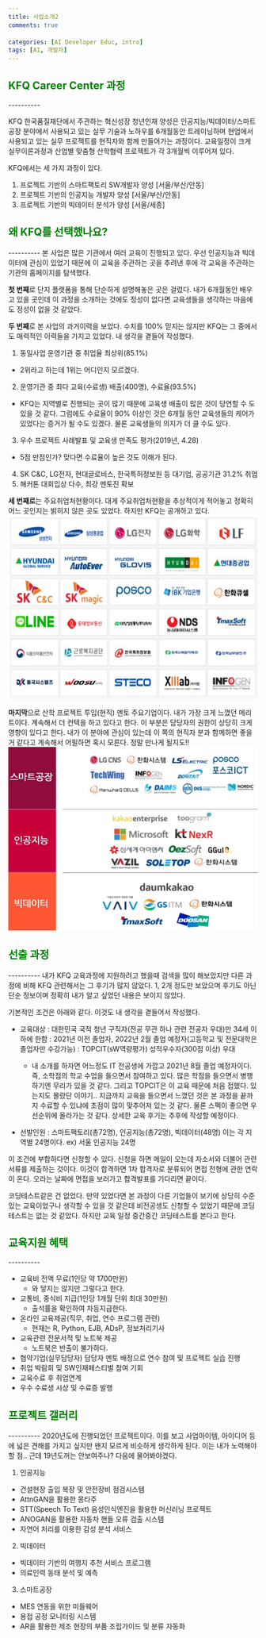 ```yaml
---
title: 사업소개2
comments: true

categories: [AI Developer Educ, intro]
tags: [AI, 개발자]
---
```

<!--
[click: 이전글 "사업소개"](/posts/intro)
-->
<h2><span style="color:green"> 
KFQ Career Center 과정 </span></h2>
----------

KFQ 한국품질재단에서 주관하는 혁신성장 청년인재 양성은 인공지능/빅데이터/스마트공장 분야에서 사용되고 있는 실무 기술과 노하우를 6개월동안 트레이닝하며 현업에서 사용되고 있는 실무 프로젝트를 현직자와 함께 만들어가는 과정이다. 교육일정이 크게 실무이론과정과 산업별 맞춤형 산학협력 프로젝트가 각 3개월씩 이루어져 있다.

KFQ에서는 세 가지 과정이 있다.
1. 프로젝트 기반의 스마트팩토리 SW개발자 양성 [서울/부산/안동]
2. 프로젝트 기반의 인공지능 개발자 양성 [서울/부산/안동]
3. 프로젝트 기반의 빅데이터 분석가 양성 [서울/세종]


<h2><span style="color:green"> 
왜 KFQ를 선택했나요? </span></h2>
----------
본 사업은 많은 기관에서 여러 교육이 진행되고 있다. 우선 인공지능과 빅데이터에 관심이 있었기 때문에 이 교육을 주관하는 곳을 추려낸 후에 각 교육을 주관하는 기관의 홈페이지를 탐색했다. 

**첫 번째**로 단지 플랫폼을 통해 단순하게 설명해놓은 곳은 걸렀다. 내가 6개월동안 배우고 있을 곳인데 이 과정을 소개하는 것에도 정성이 없다면 교육생들을 생각하는 마음에도 정성이 없을 것 같았다. 

**두 번째**로 본 사업의 과거이력을 보았다. 수치를 100% 믿지는 않지만 KFQ는 그 중에서도 매력적인 이력들을 가지고 있었다. 내 생각을 곁들어 작성했다.
1. 동일사업 운영기관 중 취업율 최상위(85.1%)
 - 2위라고 하는데 1위는 어디인지 모르겠다.
2. 운영기관 중 최다 교육(수료생) 배출(400명), 수료율(93.5%)
  - KFQ는 지역별로 진행되는 곳이 많기 때문에 교육생 배출이 많은 것이 당연할 수 도 있을 것 같다. 그럼에도 수료율이 90% 이상인 것은 6개월 동안 교육생들의 케어가 있었다는 증거가 될 수도 있겠다. 물론 교육생들의 의지가 더 클 수도 있다.
3. 우수 프로젝트 사례발표 및 교육생 만족도 평가(2019년, 4.28)
 - 5점 만점인가? 맞다면 수료율이 높은 것도 이해가 된다.
4. SK C&C, LG전자, 현대글로비스, 한국특허정보원 등 대기업, 공공기관 31.2% 취업
5. 해커톤 대회입상 다수, 최강 멘토진 확보

**세 번째로**는 주요취업처현황이다. 대게 주요취업처현황을 추상적이게 적어놓고 정확히 어느 곳인지는 밝히지 않은 곳도 있었다. 하지만 KFQ는 공개하고 있다.
<img src="/assets/img/image/kfq.jpg"  width="700" height="370">
 <!-- 마크다운 형식
![kfq](/assets/img/image/kfq.jpg)
 -->

**마지막**으로 산학 프로젝트 투입(현직) 멘토 주요기업이다. 내가 가장 크게 느꼈던 메리트이다. 계속해서 더 컨텍을 하고 있다고 한다. 이 부분은 담당자의 권한이 상당히 크게 영향이 있다고 한다. 내가 이 분야에 관심이 있는데 이 쪽의 현직자 분과 함께하면 좋을 거 같다고 계속해서 어필하면 혹시 모른다. 정말 만나게 될지도!!
<img src="/assets/img/image/kfq2.jpg"  width="700" height="370">


<h2><span style="color:green">
선출 과정 </span></h2>
----------
내가 KFQ 교육과정에 지원하려고 했을때 검색을 많이 해보았지만 다른 과정에 비해 KFQ 관련해서는 그 후기가 많지 않았다. 1, 2개 정도만 보았으며 후기도 아닌 단순 정보이며 정확히 내가 알고 싶었던 내용은 보이지 않았다.

기본적인 조건은 아래와 같다. 이것도 내 생각을 곁들어서 작성했다.
- 교육대상
  : 대한민국 국적 청년 구직자(전공 무관 하나 관련 전공자 우대)만 34세 이하에 한함
  : 2021년 이전 졸업자, 2022년 2월 졸업 예정자(고등학교 및 전문대학은 졸업자만 수강가능)
  : TOPCIT(sW역량평가) 성적우수자(300점 이상) 우대

  - 내 소개를 하자면 어느정도 IT 전공생에 가깝고 2021년 8월 졸업 예정자이다. 즉, 소학점의 학교 수업을 들으면서 참여하고 있다. 많은 학점을 들으면서 병행하기엔 무리가 있을 것 같다. 그리고 TOPCIT은 이 교육 때문에 처음 접했다. 있는지도 몰랐단 이야기.. 지금까지 교육을 들으면서 느꼈던 것은 본 과정을 끝까지 수료할 수 있냐에 초점이 많이 맞추어져 있는 것 같다. 물론 스펙이 좋으면 우선순위에 올라가는 것 같다. 상세한 교육 후기는 추후에 작성할 예정이다. 

- 선발인원
  : 스마트팩토리(총72명), 인공지능(총72명), 빅데이터(48명) 이는 각 지역별 24명이다. ex) 서울 인공지능 24명

이 조건에 부합하다면 신청할 수 있다. 신청을 하면 메일이 오는데 자소서와 더불어 관련 서류를 제출하는 것이다. 이것이 합격하면 1차 합격자로 분류되어 면접 전형에 관한 연락이 온다. 오라는 날짜에 면접을 보러가고 합격발표를 기다리면 끝이다.

코딩테스트같은 건 없었다. 만약 있었다면 본 과정이 다른 기업들이 보기에 상당히 수준 있는 교육이었구나 생각할 수 있을 것 같은데 비전공생도 신청할 수 있었기 때문에 코딩테스트는 없는 것 같았다. 하지만 교육 일정 중간중간 코딩테스트를 본다고 한다.

<h2><span style="color:green">
교육지원 혜택 </span></h2>
----------

- 교육비 전액 무료(1인당 약 1700만원)
  - 와 닿지는 않지만 그렇다고 한다.
- 교통비, 중식비 지급(1인당 1개월 단위 최대 30만원)
  - 출석률을 확인하여 차등지급한다.
- 온라인 교육제공(직무, 취업, 연수 프로그램 관련)
  - 현재는 R, Python, EJB, ADsP, 정보처리기사
- 교육관련 전문서적 및 노트북 제공
  - 노트북은 반출이 불가하다.
- 협약기업(실무담당자) 담당자 멘토 배정으로 연수 참여 및 프로젝트 실습 진행
- 취업 박람회 및 SW인재페스티벌 참여 기회
- 교육수료 후 취업연계
- 우수 수료생 시상 및 수료증 발행

<h2><span style="color:green">
프로젝트 갤러리 </span></h2>
----------
2020년도에 진행되었던 프로젝트이다. 이를 보고 사업아이템, 아이디어 등에 넓은 견해를 가지고 싶지만 왠지 모르게 비슷하게 생각하게 된다. 이는 내가 노력해야 할 점.. 근데 19년도꺼는 안보여주나? 다음에 물어봐야겠다.

1. 인공지능
- 건설현장 출입 복장 및 안전장비 점검시스템
- AttnGAN을 활용한 몽타주
- STT(Speech To Text) 음성인식엔진을 활용한 머신러닝 프로젝트
- ANOGAN을 활용한 자동차 핸들 오류 검출 시스템
- 자연어 처리를 이용한 감성 분석 서비스

2. 빅데이터
- 빅데이터 기반의 여행지 추천 서비스 프로그램
- 의료인력 동태 분석 및 예측

3. 스마트공장
- MES 연동을 위한 미들웨어
- 용접 공정 모니터링 시스템
- AR을 활용한 제조 현장의 부품 조립가이드 및 분류 자동화